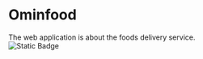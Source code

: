 # Ominfood
The web application is about the foods delivery service.  
![Static Badge](https://img.shields.io/badge/the%20education%20practice-%20green)

